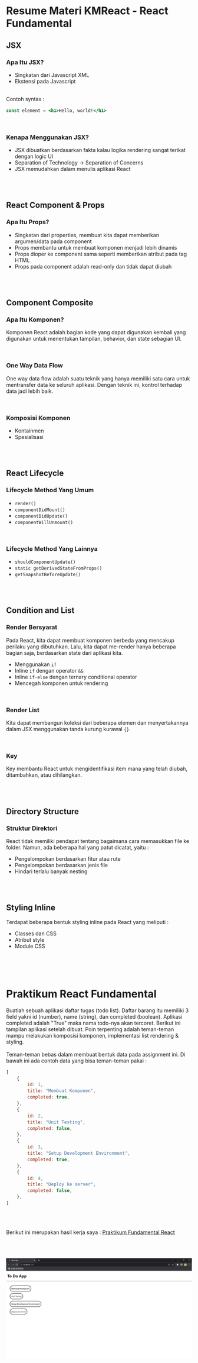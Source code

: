 # Resume Materi KMReact - React Fundamental
## JSX
### Apa Itu JSX?
- Singkatan dari Javascript XML
- Ekstensi pada Javascript

<br> Contoh syntax :

```jsx
const element = <h1>Hello, world!</h1>
```

<br>

### Kenapa Menggunakan JSX?

- JSX dibuatkan berdasarkan fakta kalau logika rendering sangat terikat dengan logic UI
- Separation of Technology -> Separation of Concerns
- JSX memudahkan dalam menulis aplikasi React


<br><br>
## React Component & Props
### Apa Itu Props?
- Singkatan dari properties, membuat kita dapat memberikan argumen/data pada component
- Props membantu untuk membuat komponen menjadi lebih dinamis
- Props dioper ke component sama seperti memberikan atribut pada tag HTML
- Props pada component adalah read-only dan tidak dapat diubah


<br><br>
## Component Composite
### Apa Itu Komponen?
Komponen React adalah bagian kode yang dapat digunakan kembali yang digunakan untuk menentukan tampilan, behavior, dan state sebagian UI.

<br>

### One Way Data Flow

One way data flow adalah suatu teknik yang hanya memiliki satu cara untuk mentransfer data ke seluruh aplikasi. Dengan teknik ini, kontrol terhadap data jadi lebih baik.

<br>

### Komposisi Komponen

- Kontainmen
- Spesialisasi


<br><br>
## React Lifecycle
### Lifecycle Method Yang Umum
- `render()`
- `componentDidMount()`
- `componentDidUpdate()`
- `componentWillUnmount()`

<br>

### Lifecycle Method Yang Lainnya

- `shouldComponentUpdate()`
- `static getDerivedStateFromProps()`
- `getSnapshotBeforeUpdate()`


<br><br>
## Condition and List
### Render Bersyarat
Pada React, kita dapat membuat komponen berbeda yang mencakup perilaku yang dibutuhkan. Lalu, kita dapat me-render hanya beberapa bagian saja, berdasarkan state dari aplikasi kita.
- Menggunakan `if`
- Inline `if` dengan operator `&&`
- Inline `if-else` dengan ternary conditional operator
- Mencegah komponen untuk rendering

<br>

### Render List

Kita dapat membangun koleksi dari beberapa elemen dan menyertakannya dalam JSX menggunakan tanda kurung kurawal `{}`.

<br>

### Key

Key membantu React untuk mengidentifikasi item mana yang telah diubah, ditambahkan, atau dihilangkan.


<br><br>
## Directory Structure
### Struktur Direktori
React tidak memiliki pendapat tentang bagaimana cara memasukkan file ke folder. Namun, ada beberapa hal yang patut dicatat, yaitu :
- Pengelompokan berdasarkan fitur atau rute
- Pengelompokan berdasarkan jenis file
- Hindari terlalu banyak nesting


<br><br>
## Styling Inline
Terdapat beberapa bentuk styling inline pada React yang meliputi :
- Classes dan CSS
- Atribut style
- Module CSS

<br><br><br>

# Praktikum React Fundamental
Buatlah sebuah aplikasi daftar tugas (todo list). Daftar barang itu memiliki 3 field yakni id (number), name (string), dan completed (boolean). Aplikasi completed adalah "True" maka nama todo-nya akan tercoret. Berikut ini tampilan aplikasi setelah dibuat. Poin terpenting adalah teman-teman mampu melakukan komposisi komponen, implementasi list rendering & styling.
<br><br> Teman-teman bebas dalam membuat bentuk data pada assignment ini. Di bawah ini ada contoh data yang bisa teman-teman pakai :
<br>

```jsx
[
    {
        id: 1,
        title: "Membuat Komponen",
        completed: true,
    },
    {
        id: 2,
        title: "Unit Testing",
        completed: false,
    },
    {
        id: 3,
        title: "Setup Development Environment",
        completed: true,
    },
    {
        id: 4,
        title: "Deploy ke server",
        completed: false,
    },
]
```

<br><br>

Berikut ini merupakan hasil kerja saya : [Praktikum Fundamental React](https://github.com/m-mustakim-surya/react_m-mustakim-surya/tree/12_React-Fundamental/12_React%20Fundamental/praktikum/reactfundamental)

<br><br>

![ss_praktikum](https://github.com/m-mustakim-surya/react_m-mustakim-surya/blob/12_React-Fundamental/12_React%20Fundamental/screenshots/praktikum.PNG)
